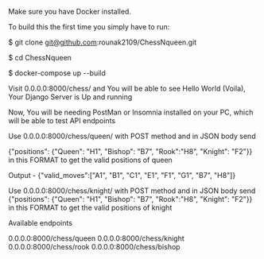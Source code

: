 Make sure you have Docker installed.

To build this the first time you simply have to run:

$ git clone git@github.com:rounak2109/ChessNqueen.git

$ cd ChessNqueen

$ docker-compose up --build


Visit 0.0.0.0:8000/chess/ and You will be able to see Hello World (Voila), Your Django Server is Up and running

Now, You will be needing PostMan or Insomnia installed on your PC, which will be able to test API endpoints

Use 0.0.0.0:8000/chess/queen/ with POST method and in JSON body send 

{"positions": {"Queen": "H1", "Bishop": "B7", "Rook":"H8", "Knight": "F2"}}
in this FORMAT to get the valid positions of queen

Output - {"valid_moves":["A1", "B1", "C1", "E1", "F1", "G1", "B7", "H8"]}

Use 0.0.0.0:8000/chess/knight/ with POST method and in JSON body send
{"positions": {"Queen": "H1", "Bishop": "B7", "Rook":"H8", "Knight": "F2"}}
in this FORMAT to get the valid positions of knight

Available endpoints 

0.0.0.0:8000/chess/queen
0.0.0.0:8000/chess/knight
0.0.0.0:8000/chess/rook
0.0.0.0:8000/chess/bishop






